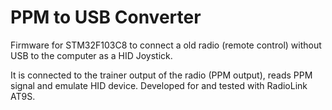 # PPM to USB Converter

Firmware for STM32F103C8 to connect a old radio (remote control) without USB to the computer as a HID Joystick.

It is connected to the trainer output of the radio (PPM output), reads PPM signal and emulate HID device. Developed for and tested with RadioLink AT9S. 
